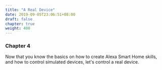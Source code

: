 ```yaml
---
title: "A Real Device"
date: 2019-09-05T23:06:51+08:00
draft: false
chapter: true
weight: 400
---
```



### Chapter 4

    
Now that you know the basics on how to create Alexa Smart Home skills, and how to control simulated devices, let's control a real device. 



